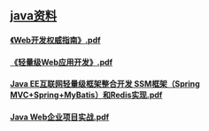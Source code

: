 ## [java资料](README.md)


#### [《Web开发权威指南》.pdf](https://pan.baidu.com/s/1di4YpqCZpUiYzEMLz_aBZg?pwd=ehiq)
#### [《轻量级Web应用开发》.pdf](https://pan.baidu.com/s/1z0vZEtpmnjBDucJXH10aww?pwd=jv9i)
#### [Java EE互联网轻量级框架整合开发 SSM框架（Spring MVC+Spring+MyBatis）和Redis实现.pdf](https://pan.baidu.com/s/1bjNaCjnxqL1uzFWxUc3Gmg?pwd=h3ih)
#### [Java Web企业项目实战.pdf](https://pan.baidu.com/s/17Ok9L8i2w989KOFaA4VMqw?pwd=tj9z)














